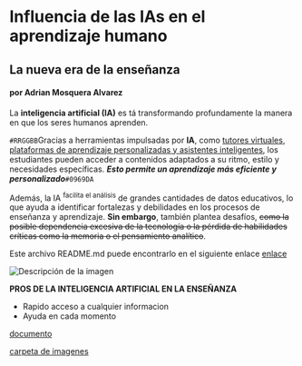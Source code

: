 #  Influencia de las IAs en el aprendizaje humano

## La nueva era de la enseñanza

#### por Adrian Mosquera Alvarez

La **inteligencia artificial (IA)** es tá transformando profundamente la manera en que los seres humanos aprenden.

`#RRGGBB`Gracias a herramientas impulsadas por **IA**, como <ins>tutores virtuales, plataformas de aprendizaje personalizadas y asistentes inteligentes</ins>, los estudiantes pueden acceder a contenidos adaptados a su ritmo, estilo y necesidades específicas. **_Esto permite un aprendizaje más eficiente y personalizado_**`#0969DA`

Además, la IA <sup>facilita el análisis</sup> de grandes cantidades de datos educativos, lo que ayuda a identificar fortalezas y debilidades en los procesos de enseñanza y aprendizaje. **Sin embargo**, también plantea desafíos, ~~como la posible dependencia excesiva de la tecnología o la pérdida de habilidades críticas como la memoria o el pensamiento analítico~~.

Este archivo README.md puede encontrarlo en el siguiente enlace [enlace](https://github.com/amosqueraalvarez/MarkDown)

![Descripción de la imagen](https://picsum.photos/800/600)

**PROS DE LA INTELIGENCIA ARTIFICIAL EN LA ENSEÑANZA**

- Rapido acceso a cualquier informacion
- Ayuda en cada momento

[documento](datos.txt)

[carpeta de imagenes](colores.txt)